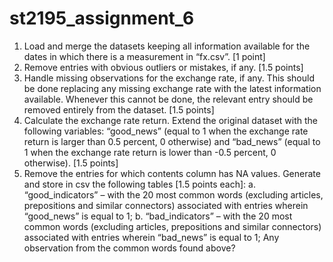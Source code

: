 # st2195_assignment_6

1. Load and merge the datasets keeping all information available for the dates in 
which there is a measurement in “fx.csv”. [1 point]
2. Remove entries with obvious outliers or mistakes, if any. [1.5 points]
3. Handle missing observations for the exchange rate, if any. This should be done 
replacing any missing exchange rate with the latest information available. 
Whenever this cannot be done, the relevant entry should be removed entirely
from the dataset. [1.5 points]
4. Calculate the exchange rate return. Extend the original dataset with the 
following variables: “good_news” (equal to 1 when the exchange rate return is 
larger than 0.5 percent, 0 otherwise) and “bad_news” (equal to 1 when the 
exchange rate return is lower than -0.5 percent, 0 otherwise). [1.5 points]
5. Remove the entries for which contents column has NA values. Generate and 
store in csv the following tables [1.5 points each]:
a. “good_indicators” – with the 20 most common words (excluding articles, 
prepositions and similar connectors) associated with entries wherein 
“good_news” is equal to 1;
b. “bad_indicators” – with the 20 most common words (excluding articles,
prepositions and similar connectors) associated with entries wherein 
“bad_news” is equal to 1;
Any observation from the common words found above?
